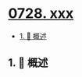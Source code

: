 # [0728. xxx](https://github.com/Tdahuyou/TNotes.leetcode/tree/main/notes/0728.%20xxx)

<!-- region:toc -->

- [1. 📝 概述](#1--概述)

<!-- endregion:toc -->

## 1. 📝 概述
